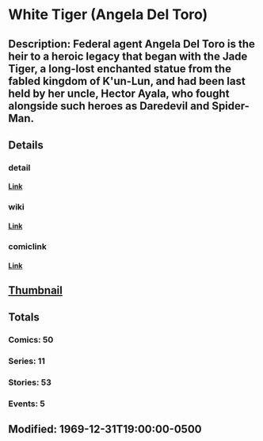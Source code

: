 # White Tiger (Angela Del Toro)
## Description: Federal agent Angela Del Toro is the heir to a heroic legacy that began with the Jade Tiger, a long-lost enchanted statue from the fabled kingdom of K'un-Lun, and had been last held by her uncle, Hector Ayala, who fought alongside such heroes as Daredevil and Spider-Man.
## Details
### detail
#### [Link](http://marvel.com/characters/2559/white_tiger?utm_campaign=apiRef&utm_source=225578a89fc76f3d20fbffda5d17a88d)
### wiki
#### [Link](http://marvel.com/universe/White%20Tiger%20(Angela%20Del%20Toro)?utm_campaign=apiRef&utm_source=225578a89fc76f3d20fbffda5d17a88d)
### comiclink
#### [Link](http://marvel.com/comics/characters/1010853/white_tiger_angela_del_toro?utm_campaign=apiRef&utm_source=225578a89fc76f3d20fbffda5d17a88d)
## [Thumbnail](http://i.annihil.us/u/prod/marvel/i/mg/b/40/image_not_available.jpg)
## Totals
### Comics: 50
### Series: 11
### Stories: 53
### Events: 5
## Modified: 1969-12-31T19:00:00-0500